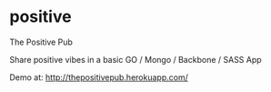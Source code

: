# positive

The Positive Pub

Share positive vibes in a basic GO / Mongo / Backbone / SASS App

Demo at: http://thepositivepub.herokuapp.com/
